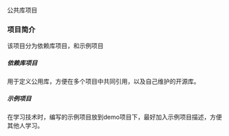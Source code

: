 公共库项目

### 项目简介
该项目分为依赖库项目，和示例项目

##### 依赖库项目
用于定义公用库，方便在多个项目中共同引用，以及自己维护的开源库。

##### 示例项目
在学习技术时，编写的示例项目放到demo项目下，最好加入示例项目描述，方便其他人学习。